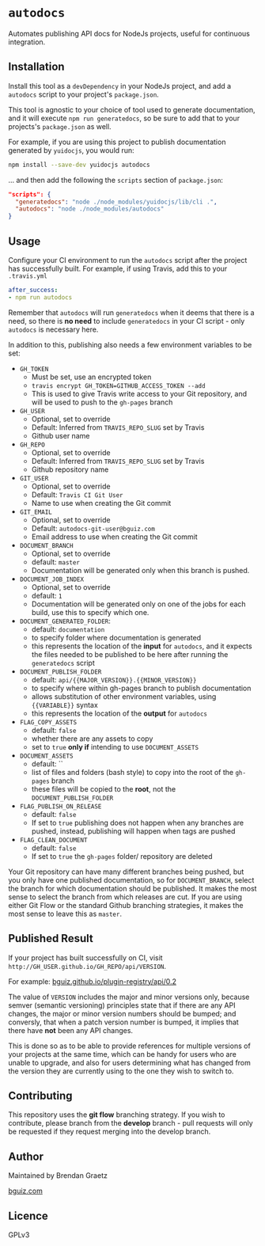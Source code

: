# `autodocs`

Automates publishing API docs for NodeJs projects, useful for continuous integration.

## Installation

Install this tool as a `devDependency` in your NodeJs project,
and add a `autodocs` script to your project's `package.json`.

This tool is agnostic to your choice of tool used to generate documentation,
and it will execute `npm run generatedocs`,
so be sure to add that to your projects's `package.json` as well.

For example, if you are using this project to publish documentation
generated by `yuidocjs`, you would run:

```bash
npm install --save-dev yuidocjs autodocs
```

... and then add the following the `scripts` section of `package.json`:

```json
"scripts": {
  "generatedocs": "node ./node_modules/yuidocjs/lib/cli .",
  "autodocs": "node ./node_modules/autodocs"
}
```

## Usage

Configure your CI environment to run the `autodocs` script
after the project has successfully built.
For example, if using Travis, add this to your `.travis.yml`

```yaml
after_success:
- npm run autodocs
```

Remember that `autodocs` will run `generatedocs` when it deems that there is a need,
so there is **no need** to include `generatedocs` in your CI script -
only `autodocs` is necessary here.

In addition to this, publishing also needs a few environment variables to be set:

- `GH_TOKEN`
  - Must be set, use an encrypted token
  - `travis encrypt GH_TOKEN=GITHUB_ACCESS_TOKEN --add`
  - This is used to give Travis write access to your Git repository,
    and will be used to push to the `gh-pages` branch
- `GH_USER`
  - Optional, set to override
  - Default: Inferred from `TRAVIS_REPO_SLUG` set by Travis
  - Github user name
- `GH_REPO`
  - Optional, set to override
  - Default: Inferred from `TRAVIS_REPO_SLUG` set by Travis
  - Github repository name
- `GIT_USER`
  - Optional, set to override
  - Default: `Travis CI Git User`
  - Name to use when creating the Git commit
- `GIT_EMAIL`
  - Optional, set to override
  - Default: `autodocs-git-user@bguiz.com`
  - Email address to use when creating the Git commit
- `DOCUMENT_BRANCH`
  - Optional, set to override
  - default: `master`
  - Documentation will be generated only when this branch is pushed.
- `DOCUMENT_JOB_INDEX`
  - Optional, set to override
  - default: `1`
  - Documentation will be generated only on one of the jobs
    for each build, use this to specify which one.
- `DOCUMENT_GENERATED_FOLDER`:
  - default: `documentation`
  - to specify folder where documentation is generated
  - this represents the location of the **input** for `autodocs`,
    and it expects the files needed to be published to be here after running the `generatedocs` script
- `DOCUMENT_PUBLISH_FOLDER`
  - default: `api/{{MAJOR_VERSION}}.{{MINOR_VERSION}}`
  - to specify where within gh-pages branch to publish documentation
  - allows substitution of other environment variables, using `{{VARIABLE}}` syntax
  - this represents the location of the **output** for `autodocs`
- `FLAG_COPY_ASSETS`
  - default: `false`
  - whether there are any assets to copy
  - set to `true` **only if** intending to use `DOCUMENT_ASSETS`
- `DOCUMENT_ASSETS`
  - default: ``
  - list of files and folders (bash style) to copy into the root of the `gh-pages` branch
  - these files will be copied to the **root**, not the `DOCUMENT_PUBLISH_FOLDER`
- `FLAG_PUBLISH_ON_RELEASE`
  - default: `false`
  - If set to `true` publishing does not happen when any branches are pushed,
    instead, publishing will happen when tags are pushed
- `FLAG_CLEAN_DOCUMENT`
  - default: `false`
  - If set to `true` the `gh-pages` folder/ repository are deleted

Your Git repository can have many different branches being pushed,
but you only have one published documentation,
so for `DOCUMENT_BRANCH`, select the branch for which documentation should be published.
It makes the most sense to select the branch from which releases are cut.
If you are using either Git Flow or the standard Github branching strategies,
it makes the most sense to leave this as `master`.

## Published Result

If your project has built successfully on CI,
visit `http://GH_USER.github.io/GH_REPO/api/VERSION`.

For example: [bguiz.github.io/plugin-registry/api/0.2](http://bguiz.github.io/plugin-registry/api/0.2/)

The value of `VERSION` includes the major and minor versions only,
because semver (semantic versioning) principles state that
if there are any API changes, the major or minor version numbers should be bumped;
and conversly, that when a patch version number is bumped,
it implies that there have **not** been any API changes.

This is done so as to be able to provide references for multiple versions
of your projects at the same time,
which can be handy for users who are unable to upgrade,
and also for users determining what has changed from the version
they are currently using to the one they wish to switch to.

## Contributing

This repository uses the **git flow** branching strategy.
If you wish to contribute, please branch from the **develop** branch -
pull requests will only be requested if they request merging into the develop branch.

## Author

Maintained by Brendan Graetz

[bguiz.com](http://bguiz.com/)

## Licence

GPLv3

